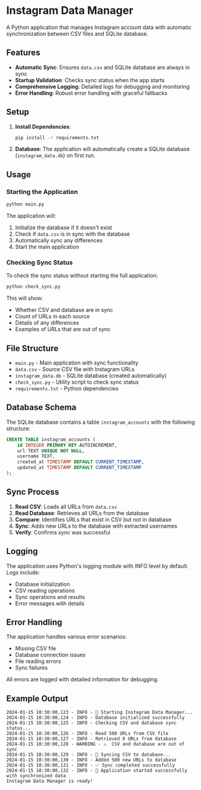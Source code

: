 # Instagram Data Manager

A Python application that manages Instagram account data with automatic synchronization between CSV files and SQLite database.

## Features

- **Automatic Sync**: Ensures `data.csv` and SQLite database are always in sync
- **Startup Validation**: Checks sync status when the app starts
- **Comprehensive Logging**: Detailed logs for debugging and monitoring
- **Error Handling**: Robust error handling with graceful fallbacks

## Setup

1. **Install Dependencies**:
   ```bash
   pip install -r requirements.txt
   ```

2. **Database**: The application will automatically create a SQLite database (`instagram_data.db`) on first run.

## Usage

### Starting the Application

```bash
python main.py
```

The application will:
1. Initialize the database if it doesn't exist
2. Check if `data.csv` is in sync with the database
3. Automatically sync any differences
4. Start the main application

### Checking Sync Status

To check the sync status without starting the full application:

```bash
python check_sync.py
```

This will show:
- Whether CSV and database are in sync
- Count of URLs in each source
- Details of any differences
- Examples of URLs that are out of sync

## File Structure

- `main.py` - Main application with sync functionality
- `data.csv` - Source CSV file with Instagram URLs
- `instagram_data.db` - SQLite database (created automatically)
- `check_sync.py` - Utility script to check sync status
- `requirements.txt` - Python dependencies

## Database Schema

The SQLite database contains a table `instagram_accounts` with the following structure:

```sql
CREATE TABLE instagram_accounts (
    id INTEGER PRIMARY KEY AUTOINCREMENT,
    url TEXT UNIQUE NOT NULL,
    username TEXT,
    created_at TIMESTAMP DEFAULT CURRENT_TIMESTAMP,
    updated_at TIMESTAMP DEFAULT CURRENT_TIMESTAMP
);
```

## Sync Process

1. **Read CSV**: Loads all URLs from `data.csv`
2. **Read Database**: Retrieves all URLs from the database
3. **Compare**: Identifies URLs that exist in CSV but not in database
4. **Sync**: Adds new URLs to the database with extracted usernames
5. **Verify**: Confirms sync was successful

## Logging

The application uses Python's logging module with INFO level by default. Logs include:
- Database initialization
- CSV reading operations
- Sync operations and results
- Error messages with details

## Error Handling

The application handles various error scenarios:
- Missing CSV file
- Database connection issues
- File reading errors
- Sync failures

All errors are logged with detailed information for debugging.

## Example Output

```
2024-01-15 10:30:00,123 - INFO - 🚀 Starting Instagram Data Manager...
2024-01-15 10:30:00,124 - INFO - Database initialized successfully
2024-01-15 10:30:00,125 - INFO - Checking CSV and database sync status...
2024-01-15 10:30:00,126 - INFO - Read 500 URLs from CSV file
2024-01-15 10:30:00,127 - INFO - Retrieved 0 URLs from database
2024-01-15 10:30:00,128 - WARNING - ⚠️  CSV and database are out of sync
2024-01-15 10:30:00,129 - INFO - 🔄 Syncing CSV to database...
2024-01-15 10:30:00,130 - INFO - Added 500 new URLs to database
2024-01-15 10:30:00,131 - INFO - ✅ Sync completed successfully
2024-01-15 10:30:00,132 - INFO - 🎉 Application started successfully with synchronized data
Instagram Data Manager is ready! 